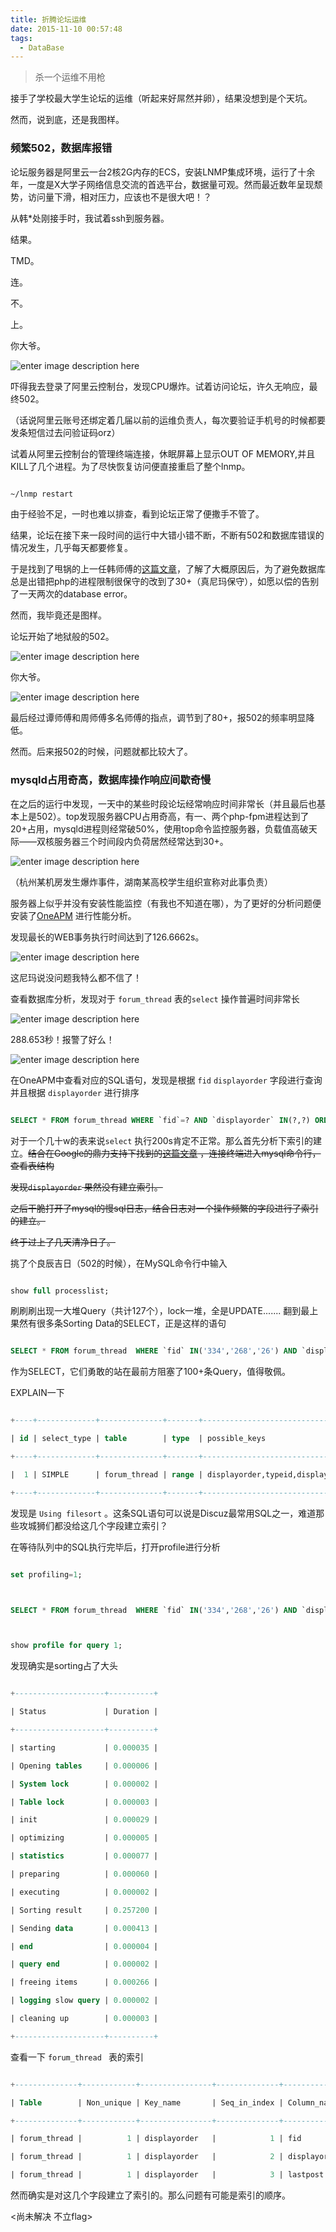 ```yaml
---
title: 折腾论坛运维
date: 2015-11-10 00:57:48
tags:
  - DataBase
---
```

> 杀一个运维不用枪

接手了学校最大学生论坛的运维（听起来好屌然并卵），结果没想到是个天坑。

然而，说到底，还是我图样。

### 频繁502，数据库报错

论坛服务器是阿里云一台2核2G内存的ECS，安装LNMP集成环境，运行了十余年，一度是X大学子网络信息交流的首选平台，数据量可观。然而最近数年呈现颓势，访问量下滑，相对压力，应该也不是很大吧！？

从韩*处刚接手时，我试着ssh到服务器。

结果。

TMD。

连。

不。

上。

你大爷。

![enter image description here](https://dn-hcyue.qbox.me/img/QQ截图20151110005151.png)

<!--more-->
吓得我去登录了阿里云控制台，发现CPU爆炸。试着访问论坛，许久无响应，最终502。

（话说阿里云账号还绑定着几届以前的运维负责人，每次要验证手机号的时候都要发条短信过去问验证码orz）

试着从阿里云控制台的管理终端连接，休眠屏幕上显示OUT OF MEMORY,并且KILL了几个进程。为了尽快恢复访问便直接重启了整个lnmp。

```bash
~/lnmp restart
```

由于经验不足，一时也难以排查，看到论坛正常了便撒手不管了。

结果，论坛在接下来一段时间的运行中大错小错不断，不断有502和数据库错误的情况发生，几乎每天都要修复。

于是找到了甩锅的上一任韩师傅的[这篇文章](http://0x0d.im/archives/solve-lnmp-nginx-502-error.html)，了解了大概原因后，为了避免数据库总是出错把php的进程限制很保守的改到了30+（真尼玛保守），如愿以偿的告别了一天两次的database error。

然而，我毕竟还是图样。

论坛开始了地狱般的502。

![enter image description here](https://dn-hcyue.qbox.me/img/502.jpg)

你大爷。

![enter image description here](https://dn-hcyue.qbox.me/img/QQ截图20151110005151.png)

最后经过谭师傅和周师傅多名师傅的指点，调节到了80+，报502的频率明显降低。

然而。后来报502的时候，问题就都比较大了。

### mysqld占用奇高，数据库操作响应间歇奇慢

在之后的运行中发现，一天中的某些时段论坛经常响应时间非常长（并且最后也基本上是502）。top发现服务器CPU占用奇高，有一、两个php-fpm进程达到了20+占用，mysqld进程则经常破50%，使用top命令监控服务器，负载值高破天际——双核服务器三个时间段内负荷居然经常达到30+。

![enter image description here](https://dn-hcyue.qbox.me/img/QQ截图20151110005151.png)

（杭州某机房发生爆炸事件，湖南某高校学生组织宣称对此事负责）

服务器上似乎并没有安装性能监控（有我也不知道在哪），为了更好的分析问题便安装了[OneAPM](http://www.oneapm.com/) 进行性能分析。

发现最长的WEB事务执行时间达到了126.6662s。

![enter image description here](https://dn-hcyue.qbox.me/img/QQ截图20151110005151.png)

这尼玛说没问题我特么都不信了！

查看数据库分析，发现对于 `forum_thread` 表的`select` 操作普遍时间非常长

![enter image description here](https://dn-hcyue.qbox.me/img/QQ%E6%88%AA%E5%9B%BE20151110162153.png)

288.653秒！报警了好么！

![enter image description here](https://dn-hcyue.qbox.me/img/QQ截图20151110005151.png)

在OneAPM中查看对应的SQL语句，发现是根据 `fid` `displayorder` 字段进行查询并且根据 `displayorder` 进行排序

```sql
SELECT * FROM forum_thread WHERE `fid`=? AND `displayorder` IN(?,?) ORDER BY displayorder DESC, lastpost DESC LIMIT ?, ?
```

对于一个几十w的表来说`select` 执行200s肯定不正常。那么首先分析下索引的建立。<del>结合在Google的鼎力支持下找到的[这篇文章](http://www.xiaohui.com/dev/server/20070701-discuz-mysql-cpu-100-optimize.htm) ，连接终端进入mysql命令行，查看表结构</del>


<del>发现`displayorder` 果然没有建立索引。</del>


<del>之后干脆打开了mysql的慢sql日志，结合日志对一个操作频繁的字段进行了索引的建立。</del>

<del>终于过上了几天清净日子。</del>

挑了个良辰吉日（502的时候），在MySQL命令行中输入

```sql
show full processlist;
```

刷刷刷出现一大堆Query（共计127个），lock一堆，全是UPDATE....... 翻到最上果然有很多条Sorting Data的SELECT，正是这样的语句

```sql
SELECT * FROM forum_thread  WHERE `fid` IN('334','268','26') AND `displayorder` IN('0','1')  ORDER BY displayorder DESC, lastpost DESC LIMIT 40
```

作为SELECT，它们勇敢的站在最前方阻塞了100+条Query，值得敬佩。

EXPLAIN一下

```sql
+----+-------------+--------------+-------+------------------------------------+--------------+---------+------+-------+-----------------------------+
| id | select_type | table        | type  | possible_keys                      | key          | key_len | ref  | rows  | Extra                       |
+----+-------------+--------------+-------+------------------------------------+--------------+---------+------+-------+-----------------------------+
|  1 | SIMPLE      | forum_thread | range | displayorder,typeid,displayorder_2 | displayorder | 4       | NULL | 64709 | Using where; Using filesort |
+----+-------------+--------------+-------+------------------------------------+--------------+---------+------+-------+-----------------------------+
```

发现是 `Using filesort` 。这条SQL语句可以说是Discuz最常用SQL之一，难道那些攻城狮们都没给这几个字段建立索引？

在等待队列中的SQL执行完毕后，打开profile进行分析

```sql
set profiling=1;

SELECT * FROM forum_thread  WHERE `fid` IN('334','268','26') AND `displayorder` IN('0','1')  ORDER BY displayorder DESC, lastpost DESC    LIMIT 40;

show profile for query 1;
```

发现确实是sorting占了大头

```sql
+--------------------+----------+
| Status             | Duration |
+--------------------+----------+
| starting           | 0.000035 |
| Opening tables     | 0.000006 |
| System lock        | 0.000002 |
| Table lock         | 0.000003 |
| init               | 0.000029 |
| optimizing         | 0.000005 |
| statistics         | 0.000077 |
| preparing          | 0.000060 |
| executing          | 0.000002 |
| Sorting result     | 0.257200 |
| Sending data       | 0.000413 |
| end                | 0.000004 |
| query end          | 0.000002 |
| freeing items      | 0.000266 |
| logging slow query | 0.000002 |
| cleaning up        | 0.000003 |
+--------------------+----------+
```

查看一下 `forum_thread ` 表的索引

```sql
+--------------+------------+----------------+--------------+--------------+-----------+-------------+----------+--------+------+------------+---------+
| Table        | Non_unique | Key_name       | Seq_in_index | Column_name  | Collation | Cardinality | Sub_part | Packed | Null | Index_type | Comment |
+--------------+------------+----------------+--------------+--------------+-----------+-------------+----------+--------+------+------------+---------+
| forum_thread |          1 | displayorder   |            1 | fid          | A         |        NULL |     NULL | NULL   |      | BTREE      |         |
| forum_thread |          1 | displayorder   |            2 | displayorder | A         |        NULL |     NULL | NULL   |      | BTREE      |         |
| forum_thread |          1 | displayorder   |            3 | lastpost     | A         |        NULL |     NULL | NULL   |      | BTREE
```

然而确实是对这几个字段建立了索引的。那么问题有可能是索引的顺序。

<尚未解决 不立flag>

